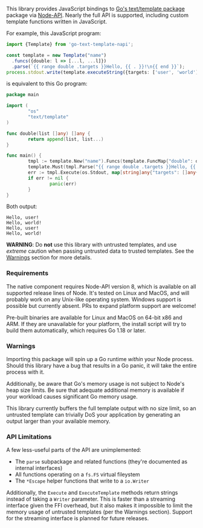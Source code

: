 This library provides JavaScript bindings to [Go's text/template
package][text-template] package via [Node-API][node-api]. Nearly the full API is
supported, including custom template functions written in JavaScript.

For example, this JavaScript program:
```ts
import {Template} from 'go-text-template-napi';

const template = new Template("name")
  .funcs({double: l => [...l, ...l]})
  .parse(`{{ range double .targets }}Hello, {{ . }}!\n{{ end }}`);
process.stdout.write(template.executeString({targets: ['user', 'world']}));
```

is equivalent to this Go program:
```go
package main

import (
        "os"
        "text/template"
)

func double(list []any) []any {
        return append(list, list...)
}

func main() {
        tmpl := template.New("name").Funcs(template.FuncMap{"double": double})
        template.Must(tmpl.Parse("{{ range double .targets }}Hello, {{ . }}!\n{{ end }}"))
        err := tmpl.Execute(os.Stdout, map[string]any{"targets": []any{"user", "world"}})
        if err != nil {
                panic(err)
        }
}
```

Both output:
```text
Hello, user!
Hello, world!
Hello, user!
Hello, world!
```

**WARNING**: Do **not** use this library with untrusted templates, and use
_extreme_ caution when passing untrusted data to trusted templates. See the
[Warnings](#warnings) section for more details.

[node-api]: https://nodejs.org/api/node-api.html
[text-template]: https://pkg.go.dev/text/template

### Requirements
The native component requires Node-API version 8, which is available on all
supported release lines of Node. It's tested on Linux and MacOS, and will
probably work on any Unix-like operating system. Windows support is possible but
currently absent. PRs to expand platform support are welcome!

Pre-built binaries are available for Linux and MacOS on 64-bit x86 and ARM. If
they are unavailable for your platform, the install script will try to build
them automatically, which requires Go 1.18 or later.

### Warnings

Importing this package will spin up a Go runtime _within_ your Node
process. Should this library have a bug that results in a Go panic, it will take
the entire process with it.

Additionally, be aware that Go's memory usage is not subject to Node's heap size
limits. Be sure that adequate additional memory is available if your workload
causes significant Go memory usage.

This library currently buffers the full template output with no size limit, so
an untrusted template can trivially DoS your application by generating an output
larger than your available memory.

### API Limitations
A few less-useful parts of the API are unimplemented:
- The `parse` subpackage and related functions (they're documented as internal
  interfaces)
- All functions operating on a `fs.FS` virtual fileystem
- The `*Escape` helper functions that write to a `io.Writer`

Additionally, the `Execute` and `ExecuteTemplate` methods return strings instead
of taking a `Writer` parameter. This is faster than a streaming interface given
the FFI overhead, but it also makes it impossible to limit the memory usage of
untrusted templates (per the Warnings section). Support for the streaming
interface is planned for future releases.
